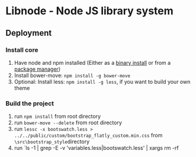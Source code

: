 # Libnode - Node JS library system

## Deployment

### Install core
1. Have node and npm installed (Either as a [binary install](https://nodejs.org/download/) or from a [package manager](https://github.com/joyent/node/wiki/Installing-Node.js-via-package-manager))
2. Install bower-move: `npm install -g bower-move`
3. Optional: Install less: `npm install -g less`, if you want to build your own theme

### Build the project
1. run `npm install` from root directory
2. run `bower-move --delete` from root directory
3. run `lessc -x bootswatch.less > ../../public/custom/bootstrap_flatly_custom.min.css` from `\src\bootstrap_style`directory
4. run `ls -1 | grep -E -v 'variables.less|bootswatch.less' | xargs rm -rf
